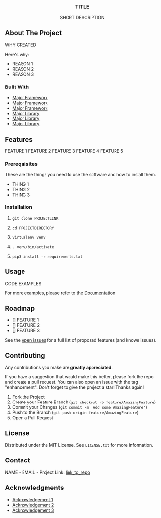 <div align="center">
  <h3 align="center">TITLE</h3>
  <p align="center">SHORT DESCRIPTION</p>
</div>

## About The Project

WHY CREATED

Here's why:

- REASON 1
- REASON 2
- REASON 3

### Built With

- [Major Framework](url)
- [Major Framework](url)
- [Major Framework](url)
- [Major Library](url)
- [Major Library](url)
- [Major Library](url)

## Features

FEATURE 1
FEATURE 2
FEATURE 3
FEATURE 4
FEATURE 5

### Prerequisites

These are the things you need to use the software and how to install them.

- THING 1
- THING 2
- THING 3

### Installation

1. `git clone PROJECTLINK`

2. `cd PROJECTDIRECTORY`

3. `virtualenv venv`

4. `. venv/bin/activate`

5. `pip3 install -r requirements.txt`

## Usage

CODE EXAMPLES

For more examples, please refer to the [Documentation](LINK)

## Roadmap

- [] FEATURE 1
- [] FEATURE 2
- [] FEATURE 3

See the [open issues](LINK) for a full list of proposed features (and known issues).

## Contributing

Any contributions you make are **greatly appreciated**.

If you have a suggestion that would make this better, please fork the repo and create a pull request. You can also open an issue with the tag "enhancement".
Don't forget to give the project a star! Thanks again!

1. Fork the Project
2. Create your Feature Branch (`git checkout -b feature/AmazingFeature`)
3. Commit your Changes (`git commit -m 'Add some AmazingFeature'`)
4. Push to the Branch (`git push origin feature/AmazingFeature`)
5. Open a Pull Request

## License

Distributed under the MIT License. See `LICENSE.txt` for more information.

## Contact

NAME - EMAIL - Project Link: [link_to_repo](link_to_repo)

## Acknowledgments

- [Acknowledgement 1](url)
- [Acknowledgement 2](url)
- [Acknowledgement 3](url)
